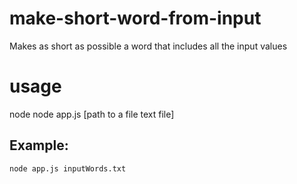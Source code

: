# make-short-word-from-input
Makes as short as possible a word that includes all the input values

# usage
node 
node app.js [path to a file text file]

## Example: 

```sh
node app.js inputWords.txt
```